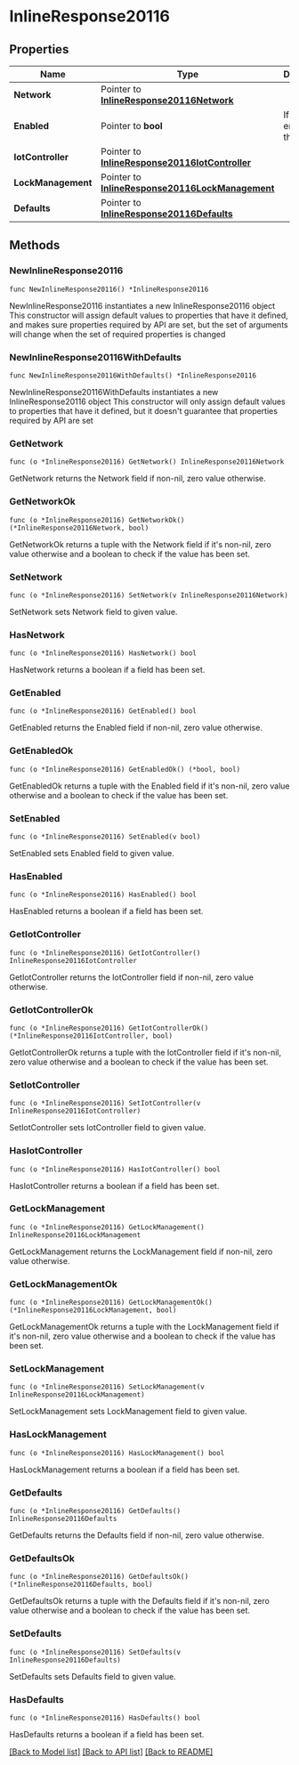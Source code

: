 # InlineResponse20116

## Properties

Name | Type | Description | Notes
------------ | ------------- | ------------- | -------------
**Network** | Pointer to [**InlineResponse20116Network**](InlineResponse20116Network.md) |  | [optional] 
**Enabled** | Pointer to **bool** | If Zigbee is enabled for the network | [optional] 
**IotController** | Pointer to [**InlineResponse20116IotController**](InlineResponse20116IotController.md) |  | [optional] 
**LockManagement** | Pointer to [**InlineResponse20116LockManagement**](InlineResponse20116LockManagement.md) |  | [optional] 
**Defaults** | Pointer to [**InlineResponse20116Defaults**](InlineResponse20116Defaults.md) |  | [optional] 

## Methods

### NewInlineResponse20116

`func NewInlineResponse20116() *InlineResponse20116`

NewInlineResponse20116 instantiates a new InlineResponse20116 object
This constructor will assign default values to properties that have it defined,
and makes sure properties required by API are set, but the set of arguments
will change when the set of required properties is changed

### NewInlineResponse20116WithDefaults

`func NewInlineResponse20116WithDefaults() *InlineResponse20116`

NewInlineResponse20116WithDefaults instantiates a new InlineResponse20116 object
This constructor will only assign default values to properties that have it defined,
but it doesn't guarantee that properties required by API are set

### GetNetwork

`func (o *InlineResponse20116) GetNetwork() InlineResponse20116Network`

GetNetwork returns the Network field if non-nil, zero value otherwise.

### GetNetworkOk

`func (o *InlineResponse20116) GetNetworkOk() (*InlineResponse20116Network, bool)`

GetNetworkOk returns a tuple with the Network field if it's non-nil, zero value otherwise
and a boolean to check if the value has been set.

### SetNetwork

`func (o *InlineResponse20116) SetNetwork(v InlineResponse20116Network)`

SetNetwork sets Network field to given value.

### HasNetwork

`func (o *InlineResponse20116) HasNetwork() bool`

HasNetwork returns a boolean if a field has been set.

### GetEnabled

`func (o *InlineResponse20116) GetEnabled() bool`

GetEnabled returns the Enabled field if non-nil, zero value otherwise.

### GetEnabledOk

`func (o *InlineResponse20116) GetEnabledOk() (*bool, bool)`

GetEnabledOk returns a tuple with the Enabled field if it's non-nil, zero value otherwise
and a boolean to check if the value has been set.

### SetEnabled

`func (o *InlineResponse20116) SetEnabled(v bool)`

SetEnabled sets Enabled field to given value.

### HasEnabled

`func (o *InlineResponse20116) HasEnabled() bool`

HasEnabled returns a boolean if a field has been set.

### GetIotController

`func (o *InlineResponse20116) GetIotController() InlineResponse20116IotController`

GetIotController returns the IotController field if non-nil, zero value otherwise.

### GetIotControllerOk

`func (o *InlineResponse20116) GetIotControllerOk() (*InlineResponse20116IotController, bool)`

GetIotControllerOk returns a tuple with the IotController field if it's non-nil, zero value otherwise
and a boolean to check if the value has been set.

### SetIotController

`func (o *InlineResponse20116) SetIotController(v InlineResponse20116IotController)`

SetIotController sets IotController field to given value.

### HasIotController

`func (o *InlineResponse20116) HasIotController() bool`

HasIotController returns a boolean if a field has been set.

### GetLockManagement

`func (o *InlineResponse20116) GetLockManagement() InlineResponse20116LockManagement`

GetLockManagement returns the LockManagement field if non-nil, zero value otherwise.

### GetLockManagementOk

`func (o *InlineResponse20116) GetLockManagementOk() (*InlineResponse20116LockManagement, bool)`

GetLockManagementOk returns a tuple with the LockManagement field if it's non-nil, zero value otherwise
and a boolean to check if the value has been set.

### SetLockManagement

`func (o *InlineResponse20116) SetLockManagement(v InlineResponse20116LockManagement)`

SetLockManagement sets LockManagement field to given value.

### HasLockManagement

`func (o *InlineResponse20116) HasLockManagement() bool`

HasLockManagement returns a boolean if a field has been set.

### GetDefaults

`func (o *InlineResponse20116) GetDefaults() InlineResponse20116Defaults`

GetDefaults returns the Defaults field if non-nil, zero value otherwise.

### GetDefaultsOk

`func (o *InlineResponse20116) GetDefaultsOk() (*InlineResponse20116Defaults, bool)`

GetDefaultsOk returns a tuple with the Defaults field if it's non-nil, zero value otherwise
and a boolean to check if the value has been set.

### SetDefaults

`func (o *InlineResponse20116) SetDefaults(v InlineResponse20116Defaults)`

SetDefaults sets Defaults field to given value.

### HasDefaults

`func (o *InlineResponse20116) HasDefaults() bool`

HasDefaults returns a boolean if a field has been set.


[[Back to Model list]](../README.md#documentation-for-models) [[Back to API list]](../README.md#documentation-for-api-endpoints) [[Back to README]](../README.md)


